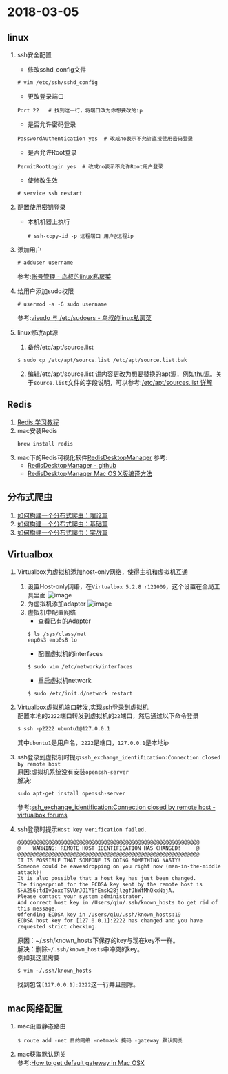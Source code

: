 # 2018-03-05
## linux
1. ssh安全配置
    * 修改sshd_config文件
    ```
    # vim /etc/ssh/sshd_config
    ```
    * 更改登录端口
    ```
    Port 22   # 找到这一行，将端口改为你想要改的ip
    ```
    * 是否允许密码登录
    ```
    PasswordAuthentication yes  # 改成no表示不允许直接使用密码登录
    ```
    * 是否允许Root登录
    ```
    PermitRootLogin yes  # 改成no表示不允许Root用户登录
    ```  
    * 使修改生效
    ```
    # service ssh restart
    ```
2.  配置使用密钥登录
    * 本机机器上执行
        ```
        # ssh-copy-id -p 远程端口 用户@远程ip
        ```

3. 添加用户  
    ```
    # adduser username
    ```
    参考:[账号管理 - 鸟叔的linux私房菜](http://cn.linux.vbird.org/linux_basic/0410accountmanager.php#users)

4. 给用户添加sudo权限  
    ```
    # usermod -a -G sudo username
    ```
    参考:[visudo 与 /etc/sudoers - 鸟叔的linux私房菜](http://cn.linux.vbird.org/linux_basic/0410accountmanager.php#visudo)

5. linux修改apt源
    1. 备份/etc/apt/source.list
    ```
    $ sudo cp /etc/apt/source.list /etc/apt/source.list.bak
    ```
    2. 编辑/etc/apt/source.list
    讲内容更改为想要替换的apt源，例如[thu源](https://mirror.tuna.tsinghua.edu.cn/help/ubuntu/)。关于`source.list`文件的字段说明，可以参考:[/etc/apt/sources.list 详解](https://zzz.buzz/zh/2016/03/09/etc-apt-sources-list/)
## Redis
1. [Redis 学习教程](https://www.gitbook.com/book/piaosanlang/redis)
2. mac安装Redis
    ```
    brew install redis
    ```
3. mac下的Redis可视化软件[RedisDesktopManager](https://zhuanlan.zhihu.com/p/21993520)
    参考:
    * [RedisDesktopManager - github](https://github.com/uglide/RedisDesktopManager)
    * [RedisDesktopManager Mac OS X版编译方法](https://zhuanlan.zhihu.com/p/21993520)

## 分布式爬虫
1. [如何构建一个分布式爬虫：理论篇](https://github.com/SpiderClub/weibospider/wiki/%E5%A6%82%E4%BD%95%E6%9E%84%E5%BB%BA%E4%B8%80%E4%B8%AA%E5%88%86%E5%B8%83%E5%BC%8F%E7%88%AC%E8%99%AB%EF%BC%9A%E7%90%86%E8%AE%BA%E7%AF%87)
2. [如何构建一个分布式爬虫：基础篇](https://github.com/SpiderClub/weibospider/wiki/%E5%A6%82%E4%BD%95%E6%9E%84%E5%BB%BA%E4%B8%80%E4%B8%AA%E5%88%86%E5%B8%83%E5%BC%8F%E7%88%AC%E8%99%AB%EF%BC%9A%E5%9F%BA%E7%A1%80%E7%AF%87)
3. [如何构建一个分布式爬虫：实战篇](https://github.com/SpiderClub/weibospider/wiki/%E5%A6%82%E4%BD%95%E6%9E%84%E5%BB%BA%E4%B8%80%E4%B8%AA%E5%88%86%E5%B8%83%E5%BC%8F%E7%88%AC%E8%99%AB%EF%BC%9A%E5%AE%9E%E6%88%98%E7%AF%87)

## Virtualbox
1. Virtualbox为虚拟机添加host-only网络，使得主机和虚拟机互通
    1. 设置Host-only网络，在`Virtualbox 5.2.8 r121009`，这个设置在全局工具里面
    ![image](https://wx3.sinaimg.cn/large/728592fegy1fp281oxl90j20oi0j0q54.jpg)
    2. 为虚拟机添加adapter ![image](https://wx3.sinaimg.cn/large/728592fegy1fp27y7o960j20lo0cbtab.jpg)
    3. 虚拟机中配置网络
        * 查看已有的Adapter
        ```
        $ ls /sys/class/net
        enp0s3 enp0s8 lo
        ```
        * 配置虚拟机的interfaces
        ```
        $ sudo vim /etc/network/interfaces
        ```
        * 重启虚拟机network
        ```
        $ sudo /etc/init.d/network restart
        ```

2. [Virtualbox虚拟机端口转发,实现ssh登录到虚拟机](https://blog.qiujinfeng.com/archives/install-opendaylight-sr3-on-ubuntu-server.html#%E8%99%9A%E6%8B%9F%E6%9C%BAssh%E7%AB%AF%E5%8F%A3%E8%BD%AC%E5%8F%91)  
    配置本地的`2222`端口转发到虚拟机的`22`端口，然后通过以下命令登录
    ```
    $ ssh -p2222 ubuntu1@127.0.0.1
    ```
    其中`ubuntu1`是用户名，`2222`是端口，`127.0.0.1`是本地ip

3. ssh登录到虚拟机时提示`ssh_exchange_identification:Connection closed by remote host`  
    原因:虚拟机系统没有安装`openssh-server`  
    解决:
    ```
    sudo apt-get install openssh-server
    ```
    参考:[ssh_exchange_identification:Connection closed by remote host - virtualbox forums ](https://forums.virtualbox.org/viewtopic.php?f=8&t=20016)

4. ssh登录时提示`Host key verification failed.`
    ```
    @@@@@@@@@@@@@@@@@@@@@@@@@@@@@@@@@@@@@@@@@@@@@@@@@@@@@@@@@@@
    @    WARNING: REMOTE HOST IDENTIFICATION HAS CHANGED!     @
    @@@@@@@@@@@@@@@@@@@@@@@@@@@@@@@@@@@@@@@@@@@@@@@@@@@@@@@@@@@
    IT IS POSSIBLE THAT SOMEONE IS DOING SOMETHING NASTY!
    Someone could be eavesdropping on you right now (man-in-the-middle attack)!
    It is also possible that a host key has just been changed.
    The fingerprint for the ECDSA key sent by the remote host is
    SHA256:tdIv2oxqTSVUrJO1Y6fEmsk28jlzgfJhWfMhQkxNajA.
    Please contact your system administrator.
    Add correct host key in /Users/qiu/.ssh/known_hosts to get rid of this message.
    Offending ECDSA key in /Users/qiu/.ssh/known_hosts:19
    ECDSA host key for [127.0.0.1]:2222 has changed and you have requested strict checking.
    ```
    原因：~/.ssh/known_hosts下保存的key与现在key不一样。  
    解决：删除`~/.ssh/known_hosts`中冲突的key。  
    例如我这里需要
    ```
    $ vim ~/.ssh/known_hosts
    ```
    找到包含`[127.0.0.1]:2222`这一行并且删除。

## mac网络配置
1. mac设置静态路由
    ```
    $ route add -net 目的网络 -netmask 掩码 -gateway 默认网关
    ```
2. mac获取默认网关  
    参考:[How to get default gateway in Mac OSX
](https://stackoverflow.com/questions/6782658/how-to-get-default-gateway-in-mac-osx)

